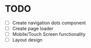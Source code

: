 # TODO

- [ ] Create navigation dots component
- [ ] Create page loader
- [ ] Mobile/Touch Screen functionality
- [ ] Layout design